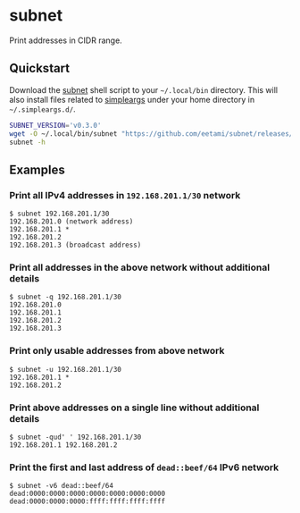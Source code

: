 # subnet

Print addresses in CIDR range.

## Quickstart

Download the [subnet](https://github.com/eetami/subnet/releases/latest) shell
script to your `~/.local/bin` directory. This will also install files related to
[simpleargs](https://github.com/laurivan/simpleargs) under your home directory in
`~/.simpleargs.d/`.

```bash
SUBNET_VERSION='v0.3.0'
wget -O ~/.local/bin/subnet "https://github.com/eetami/subnet/releases/download/${SUBNET_VERSION}/subnet"
subnet -h
```

## Examples

### Print all IPv4 addresses in `192.168.201.1/30` network

```console
$ subnet 192.168.201.1/30
192.168.201.0 (network address)
192.168.201.1 *
192.168.201.2
192.168.201.3 (broadcast address)
```

### Print all addresses in the above network without additional details

```console
$ subnet -q 192.168.201.1/30
192.168.201.0
192.168.201.1
192.168.201.2
192.168.201.3
```

### Print only usable addresses from above network

```console
$ subnet -u 192.168.201.1/30
192.168.201.1 *
192.168.201.2
```

### Print above addresses on a single line without additional details

```console
$ subnet -qud' ' 192.168.201.1/30
192.168.201.1 192.168.201.2
```

### Print the first and last address of `dead::beef/64` IPv6 network

```console
$ subnet -v6 dead::beef/64
dead:0000:0000:0000:0000:0000:0000:0000
dead:0000:0000:0000:ffff:ffff:ffff:ffff
```
